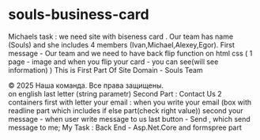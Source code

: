 # souls-business-card
Michaels task :
we need site with biseness card . Our team has name (Souls) and she includes 4 members (Ivan,Michael,Alexey,Egor). First message - Our team and we need to have back flip function on html css ( 1 page - image and when you flip your card - you can see(will see information) ) This is First Part Of Site
Domain - Souls Team
<footer>© 2025 Наша команда. Все права защищены.</footer> on english last letter (string parametr)
Second Part : Contact Us
2 containers  first with letter your email : when you write your email (box with readline part which includes if else part(check right value))
second your message  - when user write message to us
last button - Send , which send message to me;
My Task :
Back End - Asp.Net.Core
and formspree part 